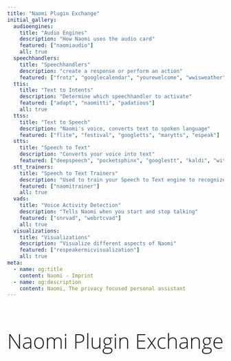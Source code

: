 ```yaml
---
title: "Naomi Plugin Exchange"
initial_gallery:
  audioengines:
    title: "Audio Engines"
    description: "How Naomi uses the audio card"
    featured: ["naomiaudio"]
    all: true
  speechhandlers:
    title: "Speechhandlers"
    description: "create a response or perform an action"
    featured: ["frotz", "googlecalendar", "yourewelcome", "wwisweather", "mdpcontrol"]
  ttis:
    title: "Text to Intents"
    description: "Determine which speechhandler to activate"
    featured: ["adapt", "naomitti", "padatious"]
    all: true
  ttss:
    title: "Text to Speech"
    description: "Naomi's voice, converts text to spoken language"
    featured: ["flite", "festival", "googletts", "marytts", "espeak"]
  stts:
    title: "Speech to Text"
    description: "Converts your voice into text"
    featured: ["deepspeech", "pocketsphinx", "googlestt", "kaldi", "witai"]
  stt_trainers:
    title: "Speech to Text Trainers"
    description: "Used to train your Speech to Text engine to recognize your voice"
    featured: ["naomitrainer"]
    all: true
  vads:
    title: "Voice Activity Detection"
    description: "Tells Naomi when you start and stop talking"
    featured: ["snrvad", "webrtcvad"]
    all: true
  visualizations:
    title: "Visualizations"
    description: "Visualize different aspects of Naomi"
    featured: ["respeakermicvisualization"]
    all: true
meta:
  - name: og:title
    content: Naomi - Imprint
  - name: og:description
    content: Naomi, The privacy focused personal assistant
---
```


<h1 class="welcome">Naomi Plugin Exchange</h1>

<style>
h1.welcome {
  font-family: 'Open Sans', sans-serif;
  font-weight: 300;
  font-size: 36pt;
}
</style>



<PluginSearch />
